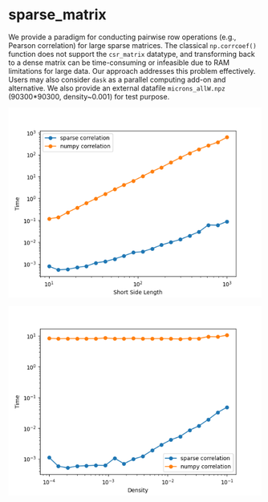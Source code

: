 # sparse_matrix

We provide a paradigm for conducting pairwise row operations (e.g., Pearson correlation) for large sparse matrices. The classical `np.corrcoef()` function does not support the `csr_matrix` datatype, and transforming back to a dense matrix can be time-consuming or infeasible due to RAM limitations for large data. Our approach addresses this problem effectively. Users may also consider `dask` as a parallel computing add-on and alternative. We also provide an external datafile `microns_allW.npz` (90300*90300, density~0.001) for test purpose. 

![Test comparison in varying dimensions](./images/side1_test.png)

![Test comparison in varying densities](./images/density_test.png)

